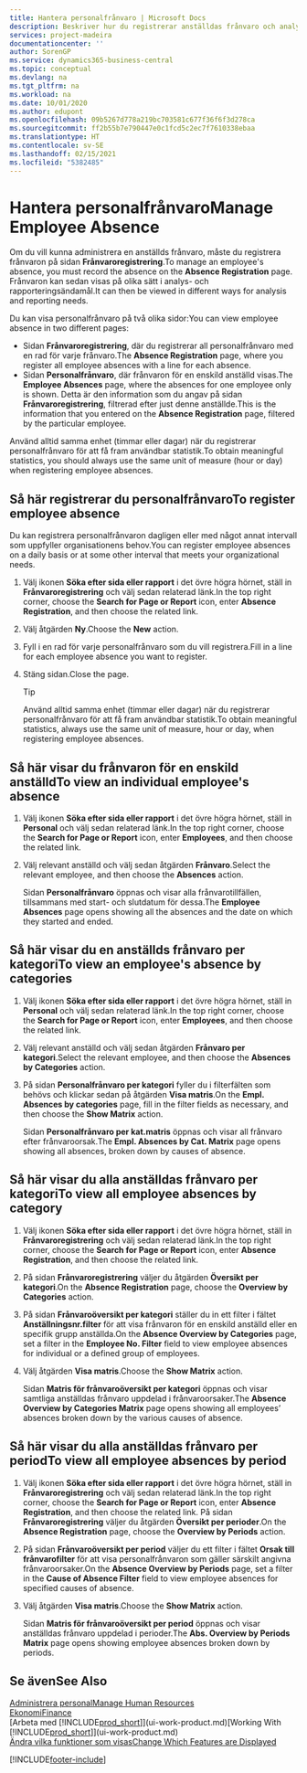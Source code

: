 ```yaml
---
title: Hantera personalfrånvaro | Microsoft Docs
description: Beskriver hur du registrerar anställdas frånvaro och analyserar frånvarostatistik.
services: project-madeira
documentationcenter: ''
author: SorenGP
ms.service: dynamics365-business-central
ms.topic: conceptual
ms.devlang: na
ms.tgt_pltfrm: na
ms.workload: na
ms.date: 10/01/2020
ms.author: edupont
ms.openlocfilehash: 09b5267d778a219bc703581c677f36f6f3d278ca
ms.sourcegitcommit: ff2b55b7e790447e0c1fcd5c2ec7f7610338ebaa
ms.translationtype: HT
ms.contentlocale: sv-SE
ms.lasthandoff: 02/15/2021
ms.locfileid: "5382485"
---
```

# <a name="manage-employee-absence"></a><span data-ttu-id="b6d53-103">Hantera personalfrånvaro</span><span class="sxs-lookup"><span data-stu-id="b6d53-103">Manage Employee Absence</span></span>
<span data-ttu-id="b6d53-104">Om du vill kunna administrera en anställds frånvaro, måste du registrera frånvaron på sidan **Frånvaroregistrering**.</span><span class="sxs-lookup"><span data-stu-id="b6d53-104">To manage an employee's absence, you must record the absence on the **Absence Registration** page.</span></span> <span data-ttu-id="b6d53-105">Frånvaron kan sedan visas på olika sätt i analys- och rapporteringsändamål.</span><span class="sxs-lookup"><span data-stu-id="b6d53-105">It can then be viewed in different ways for analysis and reporting needs.</span></span>

<span data-ttu-id="b6d53-106">Du kan visa personalfrånvaro på två olika sidor:</span><span class="sxs-lookup"><span data-stu-id="b6d53-106">You can view employee absence in two different pages:</span></span>

* <span data-ttu-id="b6d53-107">Sidan **Frånvaroregistrering**, där du registrerar all personalfrånvaro med en rad för varje frånvaro.</span><span class="sxs-lookup"><span data-stu-id="b6d53-107">The **Absence Registration** page, where you register all employee absences with a line for each absence.</span></span>
* <span data-ttu-id="b6d53-108">Sidan **Personalfrånvaro**, där frånvaron för en enskild anställd visas.</span><span class="sxs-lookup"><span data-stu-id="b6d53-108">The **Employee Absences** page, where the absences for one employee only is shown.</span></span> <span data-ttu-id="b6d53-109">Detta är den information som du angav på sidan **Frånvaroregistrering**, filtrerad efter just denne anställde.</span><span class="sxs-lookup"><span data-stu-id="b6d53-109">This is the information that you entered on the **Absence Registration** page, filtered by the particular employee.</span></span>

<span data-ttu-id="b6d53-110">Använd alltid samma enhet (timmar eller dagar) när du registrerar personalfrånvaro för att få fram användbar statistik.</span><span class="sxs-lookup"><span data-stu-id="b6d53-110">To obtain meaningful statistics, you should always use the same unit of measure (hour or day) when registering employee absences.</span></span>

## <a name="to-register-employee-absence"></a><span data-ttu-id="b6d53-111">Så här registrerar du personalfrånvaro</span><span class="sxs-lookup"><span data-stu-id="b6d53-111">To register employee absence</span></span>
<span data-ttu-id="b6d53-112">Du kan registrera personalfrånvaron dagligen eller med något annat intervall som uppfyller organisationens behov.</span><span class="sxs-lookup"><span data-stu-id="b6d53-112">You can register employee absences on a daily basis or at some other interval that meets your organizational needs.</span></span>

1. <span data-ttu-id="b6d53-113">Välj ikonen **Söka efter sida eller rapport** i det övre högra hörnet, ställ in **Frånvaroregistrering** och välj sedan relaterad länk.</span><span class="sxs-lookup"><span data-stu-id="b6d53-113">In the top right corner, choose the **Search for Page or Report** icon, enter **Absence Registration**, and then choose the related link.</span></span>
2. <span data-ttu-id="b6d53-114">Välj åtgärden **Ny**.</span><span class="sxs-lookup"><span data-stu-id="b6d53-114">Choose the **New** action.</span></span>
3. <span data-ttu-id="b6d53-115">Fyll i en rad för varje personalfrånvaro som du vill registrera.</span><span class="sxs-lookup"><span data-stu-id="b6d53-115">Fill in a line for each employee absence you want to register.</span></span>
4. <span data-ttu-id="b6d53-116">Stäng sidan.</span><span class="sxs-lookup"><span data-stu-id="b6d53-116">Close the page.</span></span>

    > [!Tip]
    > <span data-ttu-id="b6d53-117">Använd alltid samma enhet (timmar eller dagar) när du registrerar personalfrånvaro för att få fram användbar statistik.</span><span class="sxs-lookup"><span data-stu-id="b6d53-117">To obtain meaningful statistics, always use the same unit of measure, hour or day, when registering employee absences.</span></span>

## <a name="to-view-an-individual-employees-absence"></a><span data-ttu-id="b6d53-118">Så här visar du frånvaron för en enskild anställd</span><span class="sxs-lookup"><span data-stu-id="b6d53-118">To view an individual employee's absence</span></span>
1. <span data-ttu-id="b6d53-119">Välj ikonen **Söka efter sida eller rapport** i det övre högra hörnet, ställ in **Personal** och välj sedan relaterad länk.</span><span class="sxs-lookup"><span data-stu-id="b6d53-119">In the top right corner, choose the **Search for Page or Report** icon, enter **Employees**, and then choose the related link.</span></span>
2. <span data-ttu-id="b6d53-120">Välj relevant anställd och välj sedan åtgärden **Frånvaro**.</span><span class="sxs-lookup"><span data-stu-id="b6d53-120">Select the relevant employee, and then choose the **Absences** action.</span></span>

    <span data-ttu-id="b6d53-121">Sidan **Personalfrånvaro** öppnas och visar alla frånvarotillfällen, tillsammans med start- och slutdatum för dessa.</span><span class="sxs-lookup"><span data-stu-id="b6d53-121">The **Employee Absences** page opens showing all the absences and the date on which they started and ended.</span></span>

## <a name="to-view-an-employees-absence-by-categories"></a><span data-ttu-id="b6d53-122">Så här visar du en anställds frånvaro per kategori</span><span class="sxs-lookup"><span data-stu-id="b6d53-122">To view an employee's absence by categories</span></span>
1. <span data-ttu-id="b6d53-123">Välj ikonen **Söka efter sida eller rapport** i det övre högra hörnet, ställ in **Personal** och välj sedan relaterad länk.</span><span class="sxs-lookup"><span data-stu-id="b6d53-123">In the top right corner, choose the **Search for Page or Report** icon, enter **Employees**, and then choose the related link.</span></span>
2. <span data-ttu-id="b6d53-124">Välj relevant anställd och välj sedan åtgärden **Frånvaro per kategori**.</span><span class="sxs-lookup"><span data-stu-id="b6d53-124">Select the relevant employee, and then choose the **Absences by Categories** action.</span></span>
3. <span data-ttu-id="b6d53-125">På sidan **Personalfrånvaro per kategori** fyller du i filterfälten som behövs och klickar sedan på åtgärden **Visa matris**.</span><span class="sxs-lookup"><span data-stu-id="b6d53-125">On the **Empl. Absences by categories** page, fill in the filter fields as necessary, and then choose the **Show Matrix** action.</span></span>

    <span data-ttu-id="b6d53-126">Sidan **Personalfrånvaro per kat.matris** öppnas och visar all frånvaro efter frånvaroorsak.</span><span class="sxs-lookup"><span data-stu-id="b6d53-126">The **Empl. Absences by Cat. Matrix** page opens showing all absences, broken down by causes of absence.</span></span>

## <a name="to-view-all-employee-absences-by-category"></a><span data-ttu-id="b6d53-127">Så här visar du alla anställdas frånvaro per kategori</span><span class="sxs-lookup"><span data-stu-id="b6d53-127">To view all employee absences by category</span></span>
1. <span data-ttu-id="b6d53-128">Välj ikonen **Söka efter sida eller rapport** i det övre högra hörnet, ställ in **Frånvaroregistrering** och välj sedan relaterad länk.</span><span class="sxs-lookup"><span data-stu-id="b6d53-128">In the top right corner, choose the **Search for Page or Report** icon, enter **Absence Registration**, and then choose the related link.</span></span>
2. <span data-ttu-id="b6d53-129">På sidan **Frånvaroregistrering** väljer du åtgärden **Översikt per kategori**.</span><span class="sxs-lookup"><span data-stu-id="b6d53-129">On the **Absence Registration** page, choose the **Overview by Categories** action.</span></span>
3. <span data-ttu-id="b6d53-130">På sidan **Frånvaroöversikt per kategori** ställer du in ett filter i fältet **Anställningsnr.filter** för att visa frånvaron för en enskild anställd eller en specifik grupp anställda.</span><span class="sxs-lookup"><span data-stu-id="b6d53-130">On the **Absence Overview by Categories** page, set a filter in the **Employee No. Filter** field to view employee absences for individual or a defined group of employees.</span></span>
4. <span data-ttu-id="b6d53-131">Välj åtgärden **Visa matris**.</span><span class="sxs-lookup"><span data-stu-id="b6d53-131">Choose the **Show Matrix** action.</span></span>

    <span data-ttu-id="b6d53-132">Sidan **Matris för frånvaroöversikt per kategori** öppnas och visar samtliga anställdas frånvaro uppdelad i frånvaroorsaker.</span><span class="sxs-lookup"><span data-stu-id="b6d53-132">The **Absence Overview by Categories Matrix** page opens showing all employees’ absences broken down by the various causes of absence.</span></span>

## <a name="to-view-all-employee-absences-by-period"></a><span data-ttu-id="b6d53-133">Så här visar du alla anställdas frånvaro per period</span><span class="sxs-lookup"><span data-stu-id="b6d53-133">To view all employee absences by period</span></span>
1. <span data-ttu-id="b6d53-134">Välj ikonen **Söka efter sida eller rapport** i det övre högra hörnet, ställ in **Frånvaroregistrering** och välj sedan relaterad länk.</span><span class="sxs-lookup"><span data-stu-id="b6d53-134">In the top right corner, choose the **Search for Page or Report** icon, enter **Absence Registration**, and then choose the related link.</span></span>
   <span data-ttu-id="b6d53-135">På sidan **Frånvaroregistrering** väljer du åtgärden **Översikt per perioder**.</span><span class="sxs-lookup"><span data-stu-id="b6d53-135">On the **Absence Registration** page, choose the **Overview by Periods** action.</span></span>
2. <span data-ttu-id="b6d53-136">På sidan **Frånvaroöversikt per period** väljer du ett filter i fältet **Orsak till frånvarofilter** för att visa personalfrånvaron som gäller särskilt angivna frånvaroorsaker.</span><span class="sxs-lookup"><span data-stu-id="b6d53-136">On the **Absence Overview by Periods** page, set a filter in the **Cause of Absence Filter** field to view employee absences for specified causes of absence.</span></span>
3. <span data-ttu-id="b6d53-137">Välj åtgärden **Visa matris**.</span><span class="sxs-lookup"><span data-stu-id="b6d53-137">Choose the **Show Matrix** action.</span></span>

    <span data-ttu-id="b6d53-138">Sidan **Matris för frånvaroöversikt per period** öppnas och visar anställdas frånvaro uppdelad i perioder.</span><span class="sxs-lookup"><span data-stu-id="b6d53-138">The **Abs. Overview by Periods Matrix** page opens showing employee absences broken down by periods.</span></span>

## <a name="see-also"></a><span data-ttu-id="b6d53-139">Se även</span><span class="sxs-lookup"><span data-stu-id="b6d53-139">See Also</span></span>
[<span data-ttu-id="b6d53-140">Administrera personal</span><span class="sxs-lookup"><span data-stu-id="b6d53-140">Manage Human Resources</span></span>](hr-manage-human-resources.md)  
[<span data-ttu-id="b6d53-141">Ekonomi</span><span class="sxs-lookup"><span data-stu-id="b6d53-141">Finance</span></span>](finance.md)  
<span data-ttu-id="b6d53-142">[Arbeta med [!INCLUDE[prod_short](includes/prod_short.md)]](ui-work-product.md)</span><span class="sxs-lookup"><span data-stu-id="b6d53-142">[Working With [!INCLUDE[prod_short](includes/prod_short.md)]](ui-work-product.md)</span></span>  
[<span data-ttu-id="b6d53-143">Ändra vilka funktioner som visas</span><span class="sxs-lookup"><span data-stu-id="b6d53-143">Change Which Features are Displayed</span></span>](ui-experiences.md)


[!INCLUDE[footer-include](includes/footer-banner.md)]